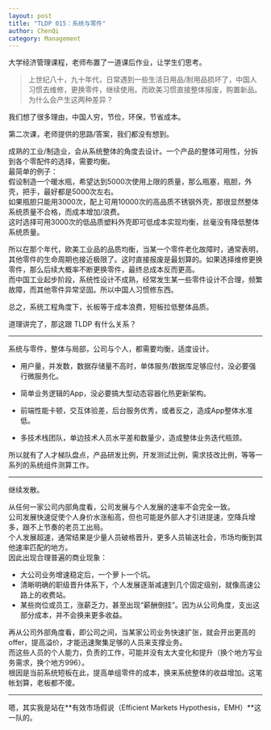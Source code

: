 ```yaml
---
layout: post
title: "TLDP 015：系统与零件"
author: ChenQi
category: Management
---
```


大学经济管理课程，老师布置了一道课后作业，让学生们思考。

> 上世纪八十，九十年代，日常遇到一些生活日用品/耐用品损坏了，中国人习惯去维修，更换零件，继续使用。而欧美习惯直接整体报废，购置新品。  
为什么会产生这两种差异？

我们想了很多理由，中国人穷，节俭，环保，节省成本。

第二次课，老师提供的思路/答案，我们都没有想到。

成熟的工业/制造业，会从系统整体的角度去设计。一个产品的整体可用性，分拆到各个零配件的选择，需要均衡。  
最简单的例子：  
假设制造一个暖水瓶，希望达到5000次使用上限的质量，那么瓶塞，瓶胆，外壳，把手，最好都是5000次左右。  
如果瓶胆只能用3000次，配上可用10000次的高品质不锈钢外壳，那很显然整体系统质量不合格，而成本增加/浪费。  
这时选择可用3000次的低品质塑料外壳即可低成本实现均衡，丝毫没有降低整体系统质量。  

所以在那个年代，欧美工业品的品质均衡，当某一个零件老化故障时，通常表明，其他零件的生命周期也接近极限了。这时直接报废是最划算的。如果选择维修更换零件，那么后续大概率不断更换零件，最终总成本反而更高。  
而中国工业起步阶段，系统性设计不成熟，经常发生某一些零件设计不合理，频繁故障，而其他零件异常坚固。所以中国人习惯修东西。  

总之，系统工程角度下，长板等于成本浪费，短板拉低整体品质。  

道理讲完了，那这跟 TLDP 有什么关系？

--------

系统与零件，整体与局部，公司与个人，都需要均衡，适度设计。  

+ 用户量，并发数，数据存储量不高时，单体服务/数据库足够应付，没必要强行微服务化。

+ 简单业务逻辑的App，没必要搞大型动态容器化热更新架构。

+ 前端性能卡顿，交互体验差，后台服务优秀，或者反之，造成App整体水准低。

+ 多技术栈团队，单边技术人员水平差和数量少，造成整体业务迭代瓶颈。

所以就有了人才梯队盘点，产品研发比例，开发测试比例，需求技改比例，等等一系列的系统组件测算工作。

--------
继续发散。

从任何一家公司内部角度看，公司发展与个人发展的速率不会完全一致。  
公司发展快速促使个人身价水涨船高，但也可能是外部人才引进提速，空降兵增多，跟不上节奏的老员工出局。  
个人发展超速，通常结果是少量人员破格晋升，更多人员输送社会，市场均衡到其他速率匹配的地方。  
因此出现合理普遍的商业现象：  

+ 大公司业务增速稳定后，一个萝卜一个坑。
+ 清晰明确的职级晋升体系下，个人发展逐渐减速到几个固定级别，就像高速公路上的收费站。
+ 某些岗位或员工，涨薪乏力，甚至出现“薪酬倒挂”。因为从公司角度，支出这部分成本，并不会换来更多收益。

再从公司外部角度看，即公司之间，当某家公司业务快速扩张，就会开出更高的offer，提高溢价，才能迅速聚集足够的人员来支撑业务。  
而这些人员的个人能力，负责的工作，可能并没有太大变化和提升（换个地方写业务需求，换个地方996）。  
根因是当前系统短板在此，提高单组零件的成本，换来系统整体的收益增加。这笔帐划算，老板都不傻。  

--------
嗯，其实我是站在**有效市场假说（Efficient Markets Hypothesis，EMH）**这一队的。
